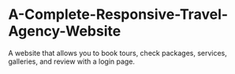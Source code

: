 # A-Complete-Responsive-Travel-Agency-Website
A website that allows you to book tours, check packages, services, galleries, and review with a login page.
